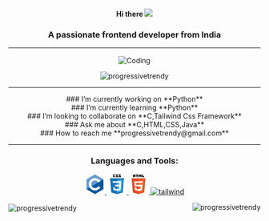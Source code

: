 ####  <div align="center">Hi there <a href="https://www.gautamkrishnar.com/"><img src="https://media.giphy.com/media/hvRJCLFzcasrR4ia7z/giphy.gif" width="5%"></a>  
</div>
<h3 align="center">A passionate frontend developer from India</h3>
<hr>
<div align="center">
  <img align="center" alt="Coding" width="600" src="https://cdn.dribbble.com/users/1162077/screenshots/3848914/programmer.gif">
</div>

<p align="center"> <img src="https://komarev.com/ghpvc/?username=adarshvajpayee&label=Profile%20views&color=0e75b6&style=flat" alt="progressivetrendy" /> </p>
<hr>
<div align="center">
### I’m currently working on **Python**<br>
### I’m currently learning **Python**<br>
### I’m looking to collaborate on **C,Tailwind Css Framework**<br>
### Ask me about **C,HTML,CSS,Java**<br>
### How to reach me **progressivetrendy@gmail.com**<br>
</div>
<hr>
<h3 align="center">Languages and Tools:</h3>
<p align="center"> <a href="https://www.cprogramming.com/" target="_blank" rel="noreferrer"> <img src="https://raw.githubusercontent.com/devicons/devicon/master/icons/c/c-original.svg" alt="c" width="40" height="40"/> </a> <a href="https://www.w3schools.com/css/" target="_blank" rel="noreferrer"> <img src="https://raw.githubusercontent.com/devicons/devicon/master/icons/css3/css3-original-wordmark.svg" alt="css3" width="40" height="40"/> </a> <a href="https://www.w3.org/html/" target="_blank" rel="noreferrer"> <img src="https://raw.githubusercontent.com/devicons/devicon/master/icons/html5/html5-original-wordmark.svg" alt="html5" width="40" height="40"/> </a> <a href="https://tailwindcss.com/" target="_blank" rel="noreferrer"> <img src="https://www.vectorlogo.zone/logos/tailwindcss/tailwindcss-icon.svg" alt="tailwind" width="40" height="40"/> </a> </p>
<div align="center"
![progressivetrendy GitHub stats](https://github-readme-stats.vercel.app/api?username=progressivetrendy&hide=contribs,prs)
<p><img align="right" src="https://github-readme-stats.vercel.app/api/top-langs?username=progressivetrendy&show_icons=true&locale=en&layout=compact" alt="progressivetrendy" /></p>
</div>
<p><img align="center" src="https://github-readme-streak-stats.herokuapp.com/?user=progressivetrendy&" alt="progressivetrendy" /></p>
